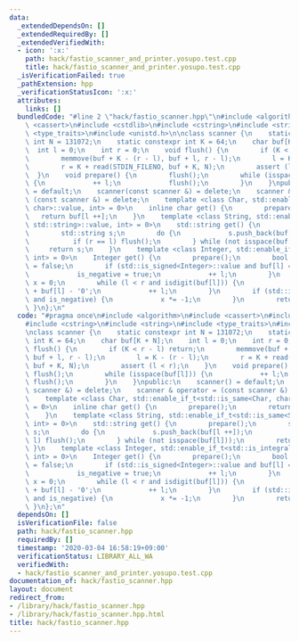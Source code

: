 ```yaml
---
data:
  _extendedDependsOn: []
  _extendedRequiredBy: []
  _extendedVerifiedWith:
  - icon: ':x:'
    path: hack/fastio_scanner_and_printer.yosupo.test.cpp
    title: hack/fastio_scanner_and_printer.yosupo.test.cpp
  _isVerificationFailed: true
  _pathExtension: hpp
  _verificationStatusIcon: ':x:'
  attributes:
    links: []
  bundledCode: "#line 2 \"hack/fastio_scanner.hpp\"\n#include <algorithm>\n#include\
    \ <cassert>\n#include <cstdlib>\n#include <cstring>\n#include <string>\n#include\
    \ <type_traits>\n#include <unistd.h>\n\nclass scanner {\n    static constexpr\
    \ int N = 131072;\n    static constexpr int K = 64;\n    char buf[K + N];\n  \
    \  int l = 0;\n    int r = 0;\n    void flush() {\n        if (K < r - l) return;\n\
    \        memmove(buf + K - (r - l), buf + l, r - l);\n        l = K - (r - l);\n\
    \        r = K + read(STDIN_FILENO, buf + K, N);\n        assert (l < r);\n  \
    \  }\n    void prepare() {\n        flush();\n        while (isspace(buf[l]))\
    \ {\n            ++ l;\n            flush();\n        }\n    }\npublic:\n    scanner()\
    \ = default;\n    scanner(const scanner &) = delete;\n    scanner & operator =\
    \ (const scanner &) = delete;\n    template <class Char, std::enable_if_t<std::is_same<Char,\
    \ char>::value, int> = 0>\n    inline char get() {\n        prepare();\n     \
    \   return buf[l ++];\n    }\n    template <class String, std::enable_if_t<std::is_same<String,\
    \ std::string>::value, int> = 0>\n    std::string get() {\n        prepare();\n\
    \        std::string s;\n        do {\n            s.push_back(buf[l ++]);\n \
    \           if (r == l) flush();\n        } while (not isspace(buf[l]));\n   \
    \     return s;\n    }\n    template <class Integer, std::enable_if_t<std::is_integral<Integer>::value,\
    \ int> = 0>\n    Integer get() {\n        prepare();\n        bool is_negative\
    \ = false;\n        if (std::is_signed<Integer>::value and buf[l] == '-') {\n\
    \            is_negative = true;\n            ++ l;\n        }\n        Integer\
    \ x = 0;\n        while (l < r and isdigit(buf[l])) {\n            x = 10 * x\
    \ + buf[l] - '0';\n            ++ l;\n        }\n        if (std::is_signed<Integer>::value\
    \ and is_negative) {\n            x *= -1;\n        }\n        return x;\n   \
    \ }\n};\n"
  code: "#pragma once\n#include <algorithm>\n#include <cassert>\n#include <cstdlib>\n\
    #include <cstring>\n#include <string>\n#include <type_traits>\n#include <unistd.h>\n\
    \nclass scanner {\n    static constexpr int N = 131072;\n    static constexpr\
    \ int K = 64;\n    char buf[K + N];\n    int l = 0;\n    int r = 0;\n    void\
    \ flush() {\n        if (K < r - l) return;\n        memmove(buf + K - (r - l),\
    \ buf + l, r - l);\n        l = K - (r - l);\n        r = K + read(STDIN_FILENO,\
    \ buf + K, N);\n        assert (l < r);\n    }\n    void prepare() {\n       \
    \ flush();\n        while (isspace(buf[l])) {\n            ++ l;\n           \
    \ flush();\n        }\n    }\npublic:\n    scanner() = default;\n    scanner(const\
    \ scanner &) = delete;\n    scanner & operator = (const scanner &) = delete;\n\
    \    template <class Char, std::enable_if_t<std::is_same<Char, char>::value, int>\
    \ = 0>\n    inline char get() {\n        prepare();\n        return buf[l ++];\n\
    \    }\n    template <class String, std::enable_if_t<std::is_same<String, std::string>::value,\
    \ int> = 0>\n    std::string get() {\n        prepare();\n        std::string\
    \ s;\n        do {\n            s.push_back(buf[l ++]);\n            if (r ==\
    \ l) flush();\n        } while (not isspace(buf[l]));\n        return s;\n   \
    \ }\n    template <class Integer, std::enable_if_t<std::is_integral<Integer>::value,\
    \ int> = 0>\n    Integer get() {\n        prepare();\n        bool is_negative\
    \ = false;\n        if (std::is_signed<Integer>::value and buf[l] == '-') {\n\
    \            is_negative = true;\n            ++ l;\n        }\n        Integer\
    \ x = 0;\n        while (l < r and isdigit(buf[l])) {\n            x = 10 * x\
    \ + buf[l] - '0';\n            ++ l;\n        }\n        if (std::is_signed<Integer>::value\
    \ and is_negative) {\n            x *= -1;\n        }\n        return x;\n   \
    \ }\n};\n"
  dependsOn: []
  isVerificationFile: false
  path: hack/fastio_scanner.hpp
  requiredBy: []
  timestamp: '2020-03-04 16:58:19+09:00'
  verificationStatus: LIBRARY_ALL_WA
  verifiedWith:
  - hack/fastio_scanner_and_printer.yosupo.test.cpp
documentation_of: hack/fastio_scanner.hpp
layout: document
redirect_from:
- /library/hack/fastio_scanner.hpp
- /library/hack/fastio_scanner.hpp.html
title: hack/fastio_scanner.hpp
---
```

